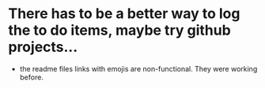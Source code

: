 # There has to be a better way to log the to do items, maybe try github projects...

  * the readme files links with emojis are non-functional. They were working before.